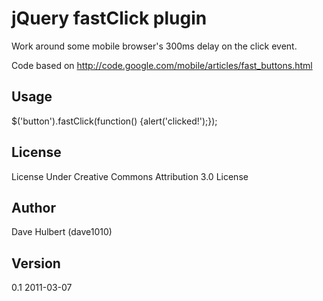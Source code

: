 # jQuery fastClick plugin

Work around some mobile browser's 300ms delay on the click event.
 
Code based on <http://code.google.com/mobile/articles/fast_buttons.html>
 
## Usage

$('button').fastClick(function() {alert('clicked!');});

## License 

License Under Creative Commons Attribution 3.0 License

## Author 

Dave Hulbert (dave1010)

## Version 

0.1 2011-03-07
